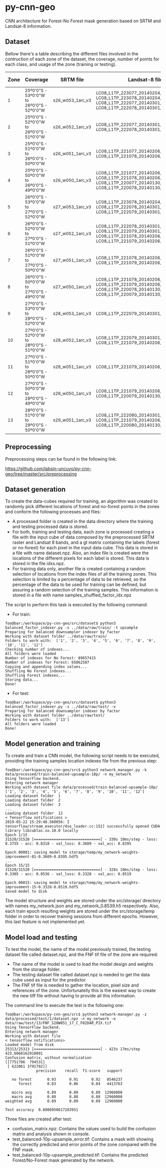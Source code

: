 # py-cnn-geo
CNN architecture for Forest-No Forest mask generation based on SRTM and Landsat-8 information.

## Dataset
Bellow there's a table describing the different files involved in the contruction of each zone of the dataset, the coverage, number of points for each class, and usage of the zone (training or testing).

<table>
  <thead>
    <tr>
      <th>Zone</th>
      <th>Coverage</th>
      <th>SRTM file</th>
      <th>Landsat-8 files</th>
      <th>FNF file</th>
      <th>Usage</th>
      <th>F-NF Points</th>
    </tr>
  </thead>
  <tbody>
    <tr>
      <td><sub>1</sub></td>
      <td><sub>
        25º0'0"S - 53º0'0"W to<br>
        26º0'0"S - 52º0'0"W</sub></td>
      <td><sub>s26_w053_1arc_v3</sub></td>
      <td><sub>
        LC08_L1TP_223077_20140204_20170426_01_T1<br>
        LC08_L1TP_223078_20140204_20170426_01_T1<br>
        LC08_L1TP_222077_20140301_20170425_01_T1<br>
        LC08_L1TP_222078_20140301_20170425_01_T1
      </sub></td>
      <td><sub>S25W053_17_FNF_F02DAR</sub></td>
      <td><sub>Training</sub></td>
      <td><sub>
        NF: 11025610<br>
        F: 1934390
      </sub></td>
    </tr>
    <tr>
      <td><sub>2</sub></td>
      <td><sub>
        25º0'0"S - 52º0'0"W to<br>
        26º0'0"S - 51º0'0"W</sub></td>
      <td><sub>s26_w052_1arc_v3</sub></td>
      <td><sub>
        LC08_L1TP_222077_20140301_20170425_01_T1<br>
        LC08_L1TP_222078_20140301_20170425_01_T1
      </sub></td>
      <td><sub>S25W052_17_FNF_F02DAR</sub></td>
      <td><sub>Training</sub></td>
      <td><sub>
        NF: 6271924<br>
        F: 6688076
      </sub></td>
    </tr>
    <tr>
      <td><sub>3</sub></td>
      <td><sub>
        25º0'0"S - 51º0'0"W to<br>
        26º0'0"S - 50º0'0"W</sub></td>
      <td><sub>s26_w051_1arc_v3</sub></td>
      <td><sub>
        LC08_L1TP_221077_20140206_20170426_01_T1<br>
        LC08_L1TP_221078_20140206_20170426_01_T1
      </sub></td>
      <td><sub>S25W051_17_FNF_F02DAR</sub></td>
      <td><sub>Training</sub></td>
      <td><sub>
        NF: 8493976<br>
        F: 4466024
      </sub></td>
    </tr>
    <tr>
      <td><sub>4</sub></td>
      <td><sub>
        25º0'0"S - 50º0'0"W to<br>
        26º0'0"S - 49º0'0"W</sub></td>
      <td><sub>s26_w050_1arc_v3</sub></td>
      <td><sub>
        LC08_L1TP_221077_20140206_20170426_01_T1<br>
        LC08_L1TP_221078_20140206_20170426_01_T1<br>
        LC08_L1TP_220077_20140130_20170426_01_T1<br>
        LC08_L1TP_220078_20140130_20170426_01_T1
      </sub></td>
      <td><sub>S25W050_17_FNF_F02DAR</sub></td>
      <td><sub>Training</sub></td>
      <td><sub>
        NF: 5830415<br>
        F: 7129585
      </sub></td>
    </tr>
    <tr>
      <td><sub>5</sub></td>
      <td><sub>
        26º0'0"S - 53º0'0"W to<br>
        27º0'0"S - 52º0'0"W</sub></td>
      <td><sub>s27_w053_1arc_v3</sub></td>
      <td><sub>
        LC08_L1TP_223078_20140204_20170426_01_T1<br>
        LC08_L1TP_222078_20140301_20170425_01_T1<br>
        LC08_L1TP_222079_20140301_20170425_01_T1
      </sub></td>
      <td><sub>S26W053_17_FNF_F02DAR</sub></td>
      <td><sub>Training</sub></td>
      <td><sub>
        NF: 10856099<br>
        F: 2103901
      </sub></td>
    </tr>
    <tr>
      <td><sub>6</sub></td>
      <td><sub>
        26º0'0"S - 52º0'0"W to<br>
        27º0'0"S - 51º0'0"W</sub></td>
      <td><sub>s27_w052_1arc_v3</sub></td>
      <td><sub>
        LC08_L1TP_222078_20140301_20170425_01_T1<br>
        LC08_L1TP_222079_20140301_20170425_01_T1<br>
        LC08_L1TP_221078_20140206_20170426_01_T1<br>
        LC08_L1TP_221079_20140206_20170426_01_T1
      </sub></td>
      <td><sub>S26W052_17_FNF_F02DAR</sub></td>
      <td><sub>Training</sub></td>
      <td><sub>
        NF: 4772477<br>
        F: 8187523
      </sub></td>
    </tr>
    <tr>
      <td><sub>7</sub></td>
      <td><sub>
        26º0'0"S - 51º0'0"W to<br>
        27º0'0"S - 50º0'0"W</sub></td>
      <td><sub>s27_w051_1arc_v3</sub></td>
      <td><sub>
        LC08_L1TP_221078_20140206_20170426_01_T1<br>
        LC08_L1TP_221079_20140206_20170426_01_T1
      </sub></td>
      <td><sub>S26W051_17_FNF_F02DAR</sub></td>
      <td><sub>Training</sub></td>
      <td><sub>
        NF: 6068250<br>
        F: 6891750
      </sub></td>
    </tr>
    <tr>
      <td><sub>8</sub></td>
      <td><sub>
        26º0'0"S - 50º0'0"W to<br>
        27º0'0"S - 49º0'0"W</sub></td>
      <td><sub>s27_w050_1arc_v3</sub></td>
      <td><sub>
        LC08_L1TP_221078_20140206_20170426_01_T1<br>
        LC08_L1TP_221079_20140206_20170426_01_T1<br>
        LC08_L1TP_220078_20140130_20170426_01_T1<br>
        LC08_L1TP_220079_20140130_20170426_01_T1
      </sub></td>
      <td><sub>S26W050_17_FNF_F02DAR</sub></td>
      <td><sub>Training</sub></td>
      <td><sub>
        NF: 4066061<br>
        F: 8893939
      </sub></td>
    </tr>
    <tr>
      <td><sub>9</sub></td>
      <td><sub>
        27º0'0"S - 53º0'0"W to<br>
        28º0'0"S - 52º0'0"W</sub></td>
      <td><sub>s28_w053_1arc_v3</sub></td>
      <td><sub>
        LC08_L1TP_222079_20140301_20170425_01_T1
      </sub></td>
      <td><sub>S27W053_17_FNF_F02DAR</sub></td>
      <td><sub>Training</sub></td>
      <td><sub>
        NF: 10928487<br>
        F: 2031513
      </sub></td>
    </tr>
    <tr>
      <td><sub>10</sub></td>
      <td><sub>
        27º0'0"S - 52º0'0"W to<br>
        28º0'0"S - 51º0'0"W</sub></td>
      <td><sub>s28_w052_1arc_v3</sub></td>
      <td><sub>
        LC08_L1TP_222079_20140301_20170425_01_T1<br>
        LC08_L1TP_221079_20140206_20170426_01_T1
      </sub></td>
      <td><sub>S27W052_17_FNF_F02DAR</sub></td>
      <td><sub>Training</sub></td>
      <td><sub>
        NF: 9216286<br>
        F: 3743714
      </sub></td>
    </tr>
    <tr>
      <td><sub>11</sub></td>
      <td><sub>
        27º0'0"S - 51º0'0"W to<br>
        28º0'0"S - 50º0'0"W</sub></td>
      <td><sub>s28_w051_1arc_v3</sub></td>
      <td><sub>
        LC08_L1TP_221079_20140206_20170426_01_T1
      </sub></td>
      <td><sub>S27W051_17_FNF_F02DAR</sub></td>
      <td><sub>Training</sub></td>
      <td><sub>
        NF: 6724179<br>
        F: 6235821
      </sub></td>
    </tr>
    <tr>
      <td><sub>12</sub></td>
      <td><sub>
        27º0'0"S - 50º0'0"W to<br>
        28º0'0"S - 49º0'0"W</sub></td>
      <td><sub>s28_w050_1arc_v3</sub></td>
      <td><sub>
        LC08_L1TP_221079_20140206_20170426_01_T1<br>
        LC08_L1TP_220079_20140130_20170426_01_T1
      </sub></td>
      <td><sub>S27W050_17_FNF_F02DAR</sub></td>
      <td><sub>Training</sub></td>
      <td><sub>
        NF: 5403650<br>
        F: 7556350
      </sub></td>
    </tr>
    <tr>
      <td><sub>13</sub></td>
      <td><sub>
        28º0'0"S - 51º0'0"W to<br>
        29º0'0"S - 50º0'0"W</sub></td>
      <td><sub>s29_w051_1arc_v3</sub></td>
      <td><sub>
        LC08_L1TP_222080_20140301_20170425_01_T1<br>
        LC08_L1TP_221079_20140206_20170426_01_T1<br>
        LC08_L1TP_220080_20140130_20170426_01_T1
      </sub></td>
      <td><sub>S28W051_17_FNF_F02DAR</sub></td>
      <td><sub>Testing</sub></td>
      <td><sub>
        NF: 8546237<br>
        F: 4413763
      </sub></td>
    </tr>
  </tbody>
</table>

## Preprocessing
Preprocessing steps can be found in the following link:

https://github.com/labsin-uncuyo/py-cnn-geo/tree/master/src/preprocessing

## Dataset generation

To create the data-cubes required for training, an algorithm was created to randomly pick different locations of forest and no-forest points in the zones and conform the following processes and files:

- A processed folder is created in the data directory where the training and testing processed data is stored.
- For both, training and testing data, each zone is processed creating a file with the input cube of data composed by the preprocessed SRTM raster and Landsat 8 bands, and a gt matrix containing the labels (forest or no-forest) for each pixel in the input data cube. This data is stored in a file with name dataset.npz. Also, an index file is created were the locations of the different pixels for each label is stored. This data is stored in the file idxs.npz.
- For training data only, another file is created containing a random selection of locations from the index files of all the training zones. This selection is limited by a percentage of data to be retrieved, so the percentage of the data to be used for training can be defined, but assuring a random selection of the training samples. This information is stored in a file with name samples_shuffled_factor_idx.npz

The script to perform this task is executed by the following command:

- For train:

```console
foo@bar:/workspace/py-cnn-geo/src/dataset$ python3 balanced_factor_indexer.py -s ../data/raw/train/ -t upsample
Preparing for balanced downsampler indexer by factor
Working with dataset folder ../data/raw/train/
Folders to work with:  ['1', '2', '3', '4', '5', '6', '7', '8', '9', '10', '11', '12']
Checking number of indexes...
All folders were loaded
Number of indexes for No Forest: 89657415
Number of indexes for Forest: 65862587
Copying and appending index values...
Shuffling No Forest indexes...
Shuffling Forest indexes...
Storing data...
Done!
```

- For test:

```console
foo@bar:/workspace/py-cnn-geo/src/dataset$ python3 balanced_factor_indexer.py -s ../data/raw/test/ -x
Preparing for balanced downsampler indexer by factor
Working with dataset folder ../data/raw/test/
Folders to work with:  ['13']
All folders were loaded
Done!
```

## Model generation and training

To create and train a CNN model, the following script needs to be executed, providing the training samples location indexes file from the previous step:

```console
foo@bar:/workspace/py-cnn-geo/src$ python3 network_manager.py -k data/processed/train-balanced-upsample-10p/ -n my_network
Using TensorFlow backend.
Entering network manager
Working with dataset file data/processed/train-balanced-upsample-10p/
['1', '2', '3', '4', '5', '6', '7', '8', '9', '10', '11', '12']
Loading dataset folder  1
Loading dataset folder  2
Loading dataset folder  3
...
Loading dataset folder  12
< Tensorflow notifications >
2019-05-22 15:29:40.560056: I tensorflow/stream_executor/dso_loader.cc:152] successfully opened CUDA library libcublas.so.10.0 locally
Epoch 1/15
31520/31520 [==============================] - 330s 10ms/step - loss: 0.3755 - acc: 0.8318 - val_loss: 0.3609 - val_acc: 0.8395

Epoch 00001: saving model to storage/temp/my_network-weights-improvement-01-0.3609-0.8395.hdf5
...
Epoch 15/15
31520/31520 [==============================] - 328s 10ms/step - loss: 0.3305 - acc: 0.8536 - val_loss: 0.3328 - val_acc: 0.8519

Epoch 00015: saving model to storage/temp/my_network-weights-improvement-15-0.3328-0.8519.hdf5
Saved model to disk
```

The model structure and weights are stored under the src/storage/ directory with names my_network.json and my_network_0.8539.h5 respectively. Also, each train epoch resulting weights are stored under the src/storage/temp folder in order to recover training sessions from different epochs. However, this last feature is not implemented yet.

## Model load and testing

To test the model, the name of the model previously trained, the testing dataset file called dataset.npz, and the FNF tif file of the zone are required: 

- The name of the model is used to load the model design and weights from the storage folder.
- The testing dataset file called dataset.npz is needed to get the data cube used as input for the predictor.
- The FNF tif file is needed to gather the location, pixel size and references of the zone. Unfortunatelly this is the easiest way to create the new tiff file without having to provide all this information.

The command line to execute the test is the following one:

```console
foo@bar:/workspace/py-cnn-geo/src$ python3 network-manager.py -z data/processed/test/1/dataset.npz -n my_network -e data/raw/test/13/FNF_S28W051_17_C_F02DAR_PIX.tif
Using TensorFlow backend.
Entering network manager
Working with dataset file 
< tensorflow notifications>
Loaded model from disk
25313/25313 [==============================] - 423s 17ms/step
423.6068162918091
Confusion matrix, without normalization
[[7751706  794531]
 [ 622061 3791702]]
              precision    recall  f1-score   support

   no forest       0.93      0.91      0.92   8546237
      forest       0.83      0.86      0.84   4413763

   micro avg       0.89      0.89      0.89  12960000
   macro avg       0.88      0.88      0.88  12960000
weighted avg       0.89      0.89      0.89  12960000

Test accuracy  0.8906950617283951
```

Three files are created after test:

- confusion_matrix.npz: Contains the values used to build the confusion matrix and analysis shown in console.
- test_balanced-10p-upsample_error.tif: Contains a mask with showing the correctly predicted and error points of the zone compared with the FNF mask.
- test_balanced-10p-upsample_predicted.tif: Contains the predicted Forest/No-Forest mask generated by the network.
